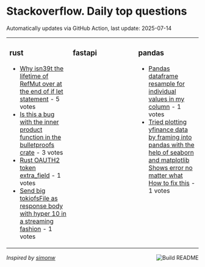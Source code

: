 # Stackoverflow. Daily top questions 

Automatically updates via GitHub Action, last update: <!-- date starts -->2025-07-14<!-- date ends -->


<table><tr><td valign="top" width="33%">

### rust
<!-- rust starts -->
* [Why isn39t the lifetime of RefMut over at the end of if let statement](https://stackoverflow.com/questions/79699807/why-isnt-the-lifetime-of-refmut-over-at-the-end-of-if-let-statement) - 5 votes
* [Is this a bug with the inner product function in the bulletproofs crate](https://stackoverflow.com/questions/79701213/is-this-a-bug-with-the-inner-product-function-in-the-bulletproofs-crate) - 3 votes
* [Rust OAUTH2 token extra_field](https://stackoverflow.com/questions/79700793/rust-oauth2-token-extra-field) - 1 votes
* [Send big tokiofsFile as response body with hyper 10 in a streaming fashion](https://stackoverflow.com/questions/79700999/send-big-tokiofsfile-as-response-body-with-hyper-1-0-in-a-streaming-fashi) - 1 votes
<!-- rust ends -->
</td><td valign="top" width="34%">


### fastapi
<!-- fastapi starts -->

<!-- fastapi ends -->
</td><td valign="top" width="34%">


### pandas
<!-- pandas starts -->
* [Pandas dataframe resample for individual values in my column](https://stackoverflow.com/questions/79700299/pandas-dataframe-resample-for-individual-values-in-my-column) - 1 votes
* [Tried plotting yfinance data by framing into pandas with the help of seaborn and matplotlib Shows error no matter what How to fix this](https://stackoverflow.com/questions/79699794/tried-plotting-yfinance-data-by-framing-into-pandas-with-the-help-of-seaborn-and) - 1 votes
<!-- pandas ends -->
</td></tr></table>

<a href="https://github.com/hp0404/hp0404/actions"><img src="https://github.com/hp0404/hp0404/workflows/Build%20README/badge.svg" align="right" alt="Build README"></a> <p>*Inspired by  [simonw](https://github.com/simonw/simonw)*</p>
